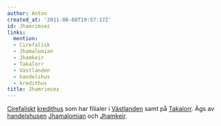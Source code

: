```yaml
---
author: Anton
created_at: '2011-08-08T19:57:17Z'
id: Jhamrimsez
links:
  mention:
  - Cirefalisk
  - Jhamalomian
  - Jhamkeir
  - Takalorr
  - Västlanden
  - handelshus
  - kredithus
title: Jhamrimsez
---
```


[Cirefaliskt][] [kredithus] som har filialer i [Västlanden] samt på [Takalorr]. Ägs av
[handelshusen][] [Jhamalomian] och [Jhamkeir].

  [Cirefaliskt]: Cirefalisk
  [kredithus]: kredithus
  [Västlanden]: Västlanden
  [Takalorr]: Takalorr
  [handelshusen]: handelshus
  [Jhamalomian]: Jhamalomian
  [Jhamkeir]: Jhamkeir
